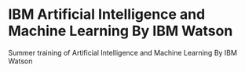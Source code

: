 # IBM Artificial Intelligence and Machine Learning By IBM Watson
 Summer training of Artificial Intelligence and Machine Learning By IBM Watson
